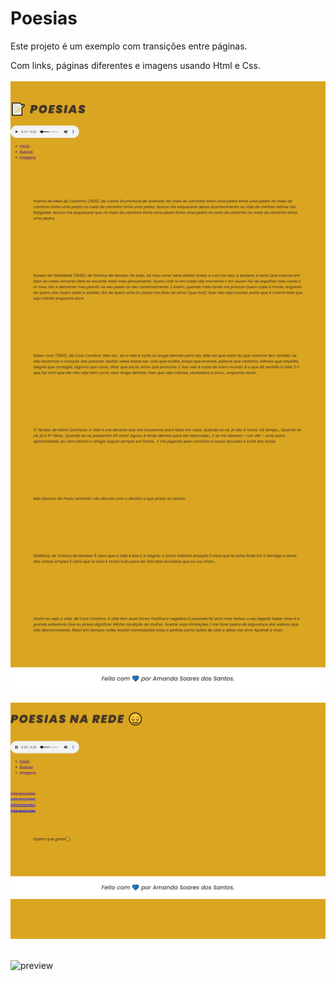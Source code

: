 # Poesias

Este projeto é um exemplo com transições entre páginas.

Com links, páginas diferentes e imagens usando Html e Css.
<br>
<br>
![preview](./img/preview-1.png)
<br>
<br>
![preview](./img/preview-2.png)
<br>
<br>

![preview](./img/preview-3.png)
